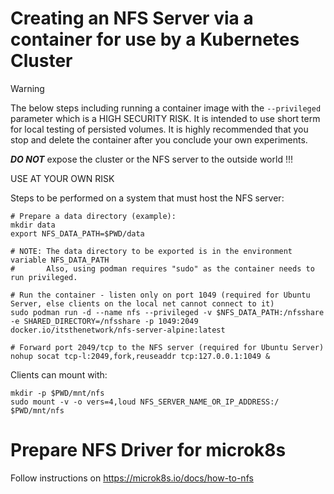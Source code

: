 # Creating an NFS Server via a container for use by a Kubernetes Cluster

> [!WARNING]
> The below steps including running a container image with the `--privileged` parameter which is a HIGH SECURITY RISK. It is intended to use short term for local testing of persisted volumes. It is highly recommended that you stop and delete the container after you conclude your own experiments. 
> 
> _**DO NOT**_ expose the cluster or the NFS server to the outside world !!!
>
> USE AT YOUR OWN RISK

Steps to be performed on a system that must host the NFS server:

```shell
# Prepare a data directory (example):
mkdir data
export NFS_DATA_PATH=$PWD/data

# NOTE: The data directory to be exported is in the environment variable NFS_DATA_PATH
#       Also, using podman requires "sudo" as the container needs to run privileged.

# Run the container - listen only on port 1049 (required for Ubuntu Server, else clients on the local net cannot connect to it)
sudo podman run -d --name nfs --privileged -v $NFS_DATA_PATH:/nfsshare -e SHARED_DIRECTORY=/nfsshare -p 1049:2049 docker.io/itsthenetwork/nfs-server-alpine:latest

# Forward port 2049/tcp to the NFS server (required for Ubuntu Server)
nohup socat tcp-l:2049,fork,reuseaddr tcp:127.0.0.1:1049 &
```

Clients can mount with:

```shell
mkdir -p $PWD/mnt/nfs
sudo mount -v -o vers=4,loud NFS_SERVER_NAME_OR_IP_ADDRESS:/ $PWD/mnt/nfs
```

# Prepare NFS Driver for microk8s

Follow instructions on https://microk8s.io/docs/how-to-nfs

